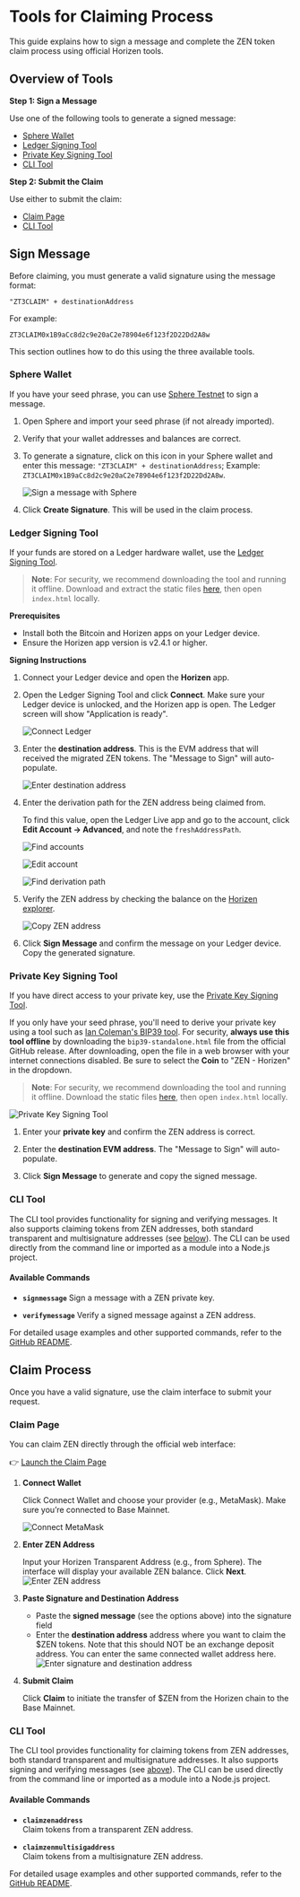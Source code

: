 # Tools for Claiming Process
This guide explains how to sign a message and complete the ZEN token claim process using official Horizen tools.

## Overview of Tools
**Step 1: Sign a Message**

Use one of the following tools to generate a signed message:
- [Sphere Wallet](#sphere-wallet)
- [Ledger Signing Tool](#ledger-signing-tool)
- [Private Key Signing Tool](#private-key-signing-tool)
- [CLI Tool](#cli-tool)

**Step 2: Submit the Claim**

Use either to submit the claim:
- [Claim Page](#claim-page)
- [CLI Tool](#cli-tool-1)

## Sign Message
Before claiming, you must generate a valid signature using the message format:
```
"ZT3CLAIM" + destinationAddress
```
For example:

```
ZT3CLAIM0x1B9aCc8d2c9e20aC2e78904e6f123f2D22Dd2A8w
```


This section outlines how to do this using the three available tools.

### Sphere Wallet
If you have your seed phrase, you can use [Sphere Testnet](https://github.com/HorizenOfficial/Sphere_by_Horizen_Testnet/releases/tag/desktop-v1.13.0-testnet) to sign a message.

1. Open Sphere and import your seed phrase (if not already imported).
2. Verify that your wallet addresses and balances are correct.
3. To generate a signature, click on this icon in your Sphere wallet and enter this message: `"ZT3CLAIM" + destinationAddress`; Example: `ZT3CLAIM0x1B9aCc8d2c9e20aC2e78904e6f123f2D22Dd2A8w`. <!-- Update prefix -->

    ![Sign a message with Sphere](/img/migration-tools/sphere-1.png) <!-- Update image -->

4. Click **Create Signature**. This will be used in the claim process.


### Ledger Signing Tool
If your funds are stored on a Ledger hardware wallet, use the [Ledger Signing Tool](https://github.com/HorizenOfficial/horizen-migration-ledger-signing-tool).

> **Note**: For security, we recommend downloading the tool and running it offline. Download and extract the static files [here](https://github.com/HorizenOfficial/horizen-migration-ledger-signing-tool/releases/tag/v1.0.0-ZT3CLAIM), then open `index.html` locally. <!-- Update download link -->


**Prerequisites**
- Install both the Bitcoin and Horizen apps on your Ledger device.
- Ensure the Horizen app version is v2.4.1 or higher.

**Signing Instructions**
1. Connect your Ledger device and open the **Horizen** app.
2. Open the Ledger Signing Tool and click **Connect**. Make sure your Ledger device is unlocked, and the Horizen app is open. The Ledger screen will show "Application is ready".

    ![Connect Ledger](/img/migration-tools/ledger-1.png)

3. Enter the **destination address**. This is the EVM address that will received the migrated ZEN tokens. The "Message to Sign" will auto-populate.

   ![Enter destination address](/img/migration-tools/ledger-2.png)

4. Enter the derivation path for the ZEN address being claimed from. 

    To find this value, open the Ledger Live app and go to the account, click **Edit Account &rarr; Advanced**, and note the `freshAddressPath`.

    ![Find accounts](/img/migration-tools/ledger-3.png)

    ![Edit account](/img/migration-tools/ledger-4.png)

    ![Find derivation path](/img/migration-tools/ledger-5.png)


5. Verify the ZEN address by checking the balance on the [Horizen explorer](https://explorer.horizen.io/).

    ![Copy ZEN address](/img/migration-tools/ledger-6.png)

6. Click **Sign Message** and confirm the message on your Ledger device. Copy the generated signature.

### Private Key Signing Tool
If you have direct access to your private key, use the [Private Key Signing Tool](https://github.com/HorizenOfficial/horizen-migration-signing-tool-private-key).

If you only have your seed phrase, you'll need to derive your private key using a tool such as [Ian Coleman's BIP39 tool](https://github.com/iancoleman/bip39/releases/tag/0.5.6). For security, **always use this tool offline** by downloading the `bip39-standalone.html` file from the official GitHub release. After downloading, open the file in a web browser with your internet connections disabled. Be sure to select the **Coin** to "ZEN - Horizen" in the dropdown.

> **Note**: For security, we recommend downloading the tool and running it offline. Download the static files [here](https://github.com/HorizenOfficial/horizen-migration-signing-tool-private-key/releases/tag/v1.0.0-ZT3CLAIM), then open `index.html` locally. <!-- Update download link -->

![Private Key Signing Tool](/img/migration-tools/private-key-1.png)

1. Enter your **private key** and confirm the ZEN address is correct.

2. Enter the **destination EVM address**. The "Message to Sign" will auto-populate.

3. Click **Sign Message** to generate and copy the signed message.

### CLI Tool

The CLI tool provides functionality for signing and verifying messages. It also supports claiming tokens from ZEN addresses, both standard transparent and multisignature addresses (see [below](#cli-tool-1)). The CLI can be used directly from the command line or imported as a module into a Node.js project.

#### Available Commands

- **`signmessage`** 
  Sign a message with a ZEN private key.

- **`verifymessage`** 
  Verify a signed message against a ZEN address.

For detailed usage examples and other supported commands, refer to the [GitHub README](https://github.com/HorizenOfficial/horizen-migration-cli/tree/1.0.0-ZT3CLAIM).

## Claim Process
Once you have a valid signature, use the claim interface to submit your request.

### Claim Page
You can claim ZEN directly through the official web interface:

👉 [Launch the Claim Page](https://horizen.io/zt3claim)<!-- Update to production link before publishing -->

1. **Connect Wallet**

    Click Connect Wallet and choose your provider (e.g., MetaMask). Make sure you’re connected to Base Mainnet.     
  
    ![Connect MetaMask](/img/migration-tools/metamask.png)

2. **Enter ZEN Address**

    Input your Horizen Transparent Address (e.g., from Sphere).
    The interface will display your available ZEN balance.
    Click **Next**.
    ![Enter ZEN address](/img/migration-tools/claim-1.png)

3. **Paste Signature and Destination Address**
    - Paste the **signed message** (see the options above) into the signature field
    - Enter the **destination address** address where you want to claim the $ZEN tokens. Note that this should NOT be an exchange deposit address. You can enter the same connected wallet address here.
    ![Enter signature and destination address](/img/migration-tools/claim-2.png)

4. **Submit Claim**
    
    Click **Claim** to initiate the transfer of $ZEN from the Horizen chain to the Base Mainnet. 


### CLI Tool

The CLI tool provides functionality for claiming tokens from ZEN addresses, both standard transparent and multisignature addresses. It also supports signing and verifying messages (see [above](#cli-tool)). The CLI can be used directly from the command line or imported as a module into a Node.js project.

#### Available Commands

- **`claimzenaddress`**  
  Claim tokens from a transparent ZEN address.

- **`claimzenmultisigaddress`**  
  Claim tokens from a multisignature ZEN address.


For detailed usage examples and other supported commands, refer to the [GitHub README](https://github.com/HorizenOfficial/horizen-migration-cli/tree/1.0.0-ZT3CLAIM).

